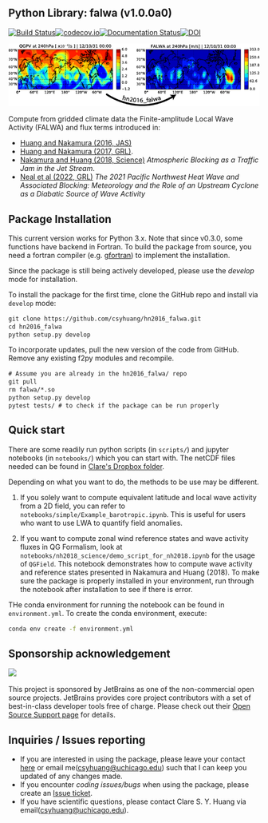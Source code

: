 ## Python Library: falwa (v1.0.0a0)

[![Build Status](https://github.com/csyhuang/hn2016_falwa/actions/workflows/python-build-test.yml/badge.svg)](https://github.com/csyhuang/hn2016_falwa/actions/workflows/workflow.yml)[![codecov.io](https://codecov.io/gh/csyhuang/hn2016_falwa/branch/master/graph/badge.svg)](https://codecov.io/gh/csyhuang/hn2016_falwa)[![Documentation Status](https://readthedocs.org/projects/hn2016-falwa/badge/?version=latest)](http://hn2016-falwa.readthedocs.io/en/latest/?badge=latest)[![DOI](https://zenodo.org/badge/63908662.svg)](https://zenodo.org/badge/latestdoi/63908662)


![hn2016_falwa_diagram](https://github.com/csyhuang/csyhuang.github.io/blob/master/assets/img/hn2016_falwa_diagram.png)

Compute from gridded climate data the Finite-amplitude Local Wave Activity (FALWA) and flux terms introduced in:

- [Huang and Nakamura (2016, JAS)](http://dx.doi.org/10.1175/JAS-D-15-0194.1)
- [Huang and Nakamura (2017, GRL)](http://onlinelibrary.wiley.com/doi/10.1002/2017GL073760/full).
- [Nakamura and Huang (2018, Science)](https://doi.org/10.1126/science.aat0721) *Atmospheric Blocking as a Traffic Jam in the Jet Stream*.
- [Neal et al (2022, GRL)](https://agupubs.onlinelibrary.wiley.com/doi/10.1029/2021GL097699) *The 2021 Pacific Northwest Heat Wave and Associated Blocking: Meteorology and the Role of an Upstream Cyclone as a Diabatic Source of Wave Activity*

## Package Installation

This current version works for Python 3.x. Note that since v0.3.0, some functions have backend in Fortran. To build the package from source, you need a fortran compiler (e.g. [gfortran](http://hpc.sourceforge.net/)) to implement the installation.

Since the package is still being actively developed, please use the *develop* mode for installation.

To install the package for the first time, clone the GitHub repo and install via `develop` mode:
```
git clone https://github.com/csyhuang/hn2016_falwa.git
cd hn2016_falwa
python setup.py develop
```

To incorporate updates, pull the new version of the code from GitHub. Remove any existing f2py modules and recompile.
```
# Assume you are already in the hn2016_falwa/ repo
git pull
rm falwa/*.so
python setup.py develop
pytest tests/ # to check if the package can be run properly
```

## Quick start

There are some readily run python scripts (in `scripts/`) and jupyter notebooks (in `notebooks/`) which you can start with. 
The netCDF files needed can be found in [Clare's Dropbox folder](https://www.dropbox.com/scl/fo/b84pwlr7zzsndq8mpthd8/h?dl=0&rlkey=f8c1gm2xaxvx3c7cf06vop6or).

Depending on what you want to do, the methods to be use may be different.

1. If you solely want to compute equivalent latitude and local wave activity from a 2D field, you can refer to `notebooks/simple/Example_barotropic.ipynb`. This is useful for users who want to use LWA to quantify field anomalies.

2. If you want to compute zonal wind reference states and wave activity fluxes in QG Formalism, look at `notebooks/nh2018_science/demo_script_for_nh2018.ipynb` for the usage of `QGField`. This notebook demonstrates how to compute wave activity and reference states presented in Nakamura and Huang (2018). To make sure the package is properly installed in your environment, run through the notebook after installation to see if there is error.

THe conda environment for running the notebook can be found in `environment.yml`. To create the conda environment, execute:

```bash
conda env create -f environment.yml
```

## Sponsorship acknowledgement

<img src="https://resources.jetbrains.com/storage/products/company/brand/logos/jb_beam.png"  width="100">

This project is sponsored by JetBrains as one of the non-commercial open source projects. JetBrains provides core project contributors with a set of best-in-class developer tools free of charge. Please check out their [Open Source Support page](https://www.jetbrains.com/community/opensource/) for details.  

## Inquiries / Issues reporting

- If you are interested in using the package, please leave your contact [here](https://goo.gl/forms/5L8fv0mUordugq6v2) or email me(csyhuang@uchicago.edu) such that I can keep you updated of any changes made.
- If you encounter *coding issues/bugs* when using the package, please create an [Issue ticket](https://github.com/csyhuang/hn2016_falwa/issues).
- If you have scientific questions, please contact Clare S. Y. Huang via email(csyhuang@uchicago.edu).
